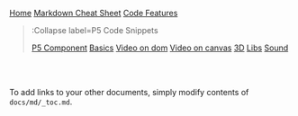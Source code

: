 [Home](/)
[Markdown Cheat Sheet](/docs/cheat-sheet)
[Code Features](/docs/code-features)

> :Collapse label=P5 Code Snippets
> 
> [P5 Component](/docs/snippets/component)
> [Basics](/docs/snippets/basic)
> [Video on dom](/docs/snippets/video-dom)
> [Video on canvas](/docs/snippets/video-canvas)
> [3D](/docs/snippets/3d)
> [Libs](/docs/snippets/lib)
> [Sound](/docs/snippets/sound)

<br><br>

To add links to your other documents, simply
modify contents of `docs/md/_toc.md`.